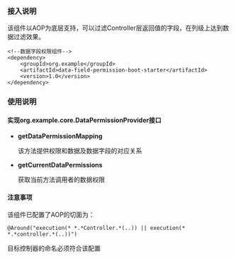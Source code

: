 ### 接入说明

该组件以AOP为底层支持，可以过滤Controller层返回值的字段，在列级上达到数据过滤效果。

```
<!--数据字段权限组件-->
<dependency>
    <groupId>org.example</groupId>
    <artifactId>data-field-permission-boot-starter</artifactId>
    <version>1.0</version>
</dependency>
```

### 使用说明

#### 实现org.example.core.DataPermissionProvider接口

- **getDataPermissionMapping**

  该方法提供权限和数据及数据字段的对应关系

- **getCurrentDataPermissions**

  获取当前方法调用者的数据权限

#### 注意事项

该组件已配置了AOP的切面为：

```
@Around("execution(* *.*Controller.*(..)) || execution(* *.*controller.*(..))")
```

目标控制器的命名必须符合该配置